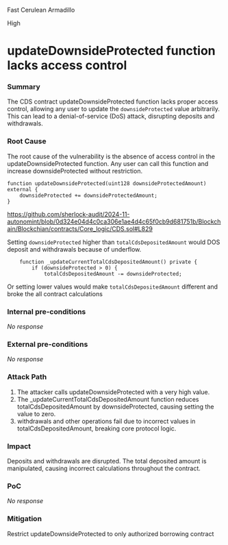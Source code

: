 Fast Cerulean Armadillo

High

# updateDownsideProtected function lacks access control

### Summary

The CDS contract  updateDownsideProtected function lacks proper access control, allowing any user to update the `downsideProtected` value arbitrarily. This can lead to a denial-of-service (DoS) attack, disrupting deposits and withdrawals.

### Root Cause

The root cause of the vulnerability is the absence of access control in the updateDownsideProtected function. Any user can call this function and increase downsideProtected without restriction.

```solidity
function updateDownsideProtected(uint128 downsideProtectedAmount) external {
    downsideProtected += downsideProtectedAmount;
}
```
https://github.com/sherlock-audit/2024-11-autonomint/blob/0d324e04d4c0ca306e1ae4d4c65f0cb9d681751b/Blockchain/Blockchian/contracts/Core_logic/CDS.sol#L829

Setting `downsideProtected` higher than `totalCdsDepositedAmount` would DOS deposit and withdrawals because of underflow. 
```solidity
    function _updateCurrentTotalCdsDepositedAmount() private {
        if (downsideProtected > 0) {
            totalCdsDepositedAmount -= downsideProtected;
```

Or setting lower values would make `totalCdsDepositedAmount` different and broke the all contract calculations



### Internal pre-conditions

_No response_

### External pre-conditions

_No response_

### Attack Path

1. The attacker calls updateDownsideProtected with a very high value.
2. The _updateCurrentTotalCdsDepositedAmount function reduces totalCdsDepositedAmount by downsideProtected, causing setting the value to zero.
3. withdrawals and other operations fail due to incorrect values in totalCdsDepositedAmount, breaking core protocol logic.

### Impact

Deposits and withdrawals are disrupted.
The total deposited amount is manipulated, causing incorrect calculations throughout the contract.

### PoC

_No response_

### Mitigation

Restrict updateDownsideProtected to only authorized borrowing contract 